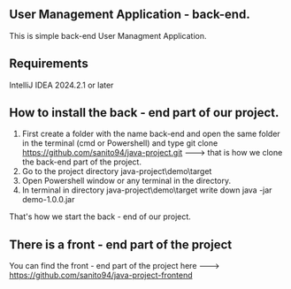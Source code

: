 ## User Management Application - back-end.
This is simple back-end User Managment Application.

## Requirements
IntelliJ IDEA 2024.2.1 or later 

## How to install the back - end part of our project.

1. First create a folder with the name back-end and open the same folder in the terminal (cmd or Powershell) and type git clone https://github.com/sanito94/java-project.git  ---> that is how we clone the back-end part of the  project.
2. Go to the project directory java-project\demo\target
3. Open Powershell window or any terminal in the directory.
4. In terminal in directory java-project\demo\target write down java -jar demo-1.0.0.jar

That's how we start the back - end of our project.

## There is a front - end part of the project

You can find the front - end part of the project here ---> https://github.com/sanito94/java-project-frontend

